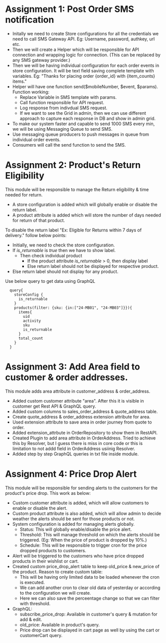 # Assignment 1: Post Order SMS notification

- Initally we need to create Store configurations for all the credentials we need to call SMS Gateway API. Eg: Username, password, authkey, url etc. 
- Then we will create a Helper which will be responsible for API connection and wrapping logic for connection. (This can be replaced by any SMS gateway provider.)
- Then we will be having individual configuration for each order events in store configuration. It will be text field saving complete template with variables. Eg: "Thanks for placing order {order_id} with {item_counts} items."
- Helper will have one function send($mobileNumber, $event, $params). Function working:
  - Replace Variable in SMS template with params.
  - Call function responsible for API request.
  - Log response from indivdual SMS request.
  - If we want to see the Grid in admin, then we can use different approach to capture each response in DB and show in admin grid.
- To make our system faster and capable to send 1000 SMS every min, we will be using Messaging Queue to send SMS.
- Use messaging queue producers to push messages in queue from individual order events.
- Consumers will call the send function to send the SMS.


# Assignment 2: Product's Return Eligibility

This module will be responsible to manage the Return eligibility & time needed for return.
- A store configuration is added which will globally enable or disable the return label.
- A product attribute is added which will store the number of days needed for return of that product.

To disable the return label "Ex: Eligible for Returns within 7 days of delivery." follow below points:
- Initially, we need to check the store configuration. 
- If *is_returnable* is *true* then we have to show label.
    - Then check individual product
        - If the product attribute *is_returnable* > 0, then display label
        - Else return label should not be displayed for respective product.
- Else return label should not display for any product.

Use below query to get data using GraphQL
````
  query{
    storeConfig {
      is_returnable
    }
    products(filter: {sku: {in:["24-MB01", "24-MB03"]}}){
      items{
        uid
        activity
        sku
        is_returnable
      }
      total_count
    }
  }
````

# Assignment 3: Add Area field to customer & order addresses.

This module adds area attribute in customer_address & order_address.
- Added custom customer attribute "area". After this it is visible in customer get Rest API & GraphQL query.
- Added custom columns to sales_order_address & quote_address table.
- Create quote_address & order_address extension attribute for area.
- Used extension attribute to save area in order journey from quote to order.
- Added extension_attrbute in OrderRepository to show them in RestAPI.
- Created Plugin to add area attribute in OrderAddress. Tried to achieve this by Resolver, but I guess there is miss in core code or this is limitation to not addd field in OrderAddress usiinig Resolver.
- Added step by step GraphQL queries in txt file inside module.

# Assignment 4: Price Drop Alert

This module will be responsible for sending alerts to the customers for the product's price drop. This work as below:
- Custom customer attribute is added, which will allow customers to enable or disable the alert.
- Custom product attribute is also added, which will allow admin to decide weather the alerts should be sent for those products or not.
- System configuration is added for managing alerts globally.
  - Status: This will globally enable/disable the price alert.
  - Threshold: This will manage threshold on which the alerts should be triggered. (Eg: When the price of product is dropped by 10%.)
  - Schedule: This will be responsible to trigger cron for the price dropped products to customers.
- Alert will be triggered to the customers who have price dropped products in their wishlist or cart.
- Created custom price_drop_alert table to keep old_price & new_price of the product. Reason to create custom table:
  - This will be having only limited data to be loaded whenever the cron is executed.
  - We can add another cron to clear old data of yesterday or according to the configuration we will create.
  - Here we can also save the perceentage change so that we can filter with threshold.
- GraphQL: 
  - subscribe_price_drop: Available in customer's query & mutation for add & edit.
  - old_price: Available in product's query.
  - Price drop can be displayed in cart page as well by using the cart or customerCart query.
